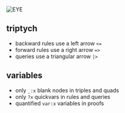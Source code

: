 ![EYE](https://josd.github.io/images/eye.png)

## triptych

- backward rules use a left arrow `<=`
- forward rules use a right arrow `=>`
- queries use a triangular arrow `|>`

## variables

- only `_:x` blank nodes in triples and quads
- only `?x` quickvars in rules and queries
- quantified `var:x` variables in proofs
